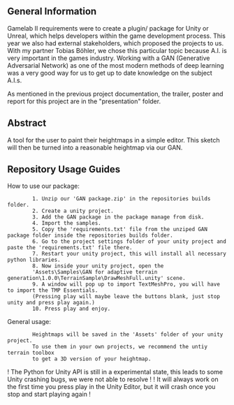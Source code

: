 ## General Information

Gamelab II requirements were  to create a plugin/ package for Unity or Unreal, which helps developers within the game development process.
This year we also had external stakeholders, which proposed the projects to us.
With my partner Tobias Böhler, we chose this particular topic because A.I. is very important in the games industry. Working
with a GAN (Generative Adversarial Network) as one of the most modern methods of deep learning was a very good way for us to get up to date knowledge on the subject A.I.s.

As mentioned in the previous project documentation, the trailer, poster and report for this project are in the "presentation" folder.
 
## Abstract

A tool for the user to paint their heightmaps in a simple editor. 
This sketch will then be turned into a reasonable heightmap via our GAN.

## Repository Usage Guides

How to use our package: 

			1. Unzip our 'GAN package.zip' in the repositories builds folder.
			2. Create a unity project.
			3. Add the GAN package in the package manage from disk.
			4. Import the samples.
			5. Copy the 'requirements.txt' file from the unziped GAN package folder inside the repositories builds folder.
			6. Go to the project settings folder of your unity project and paste the 'requirements.txt' file there.
			7. Restart your unity project, this will install all necessary python libraries.
			8. Now inside your unity project, open the 
			'Assets\Samples\GAN for adaptive terrain generation\1.0.0\TerrainSample\DrawMeshFull.unity' scene.
			9. A window will pop up to import TextMeshPro, you will have to import the TMP Essentials.
			(Pressing play will maybe leave the buttons blank, just stop unity and press play again.)
			10. Press play and enjoy.

General usage:		
			
			Heightmaps will be saved in the 'Assets' folder of your unity project.
			To use them in your own projects, we recommend the untiy terrain toolbox
			to get a 3D version of your heightmap.

! The Python for Unity API is still in a experimental state, this leads to some Unity crashing bugs, we were not able to resolve !
! It will always work on the first time you press play in the Unity Editor, but it will crash once you stop and start playing again !




